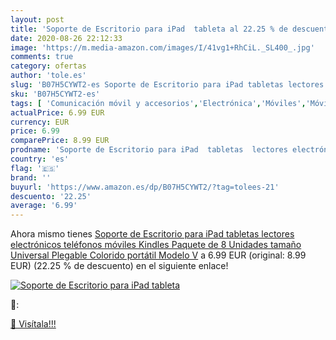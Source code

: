 ```yaml
---
layout: post
title: 'Soporte de Escritorio para iPad  tableta al 22.25 % de descuento'
date: 2020-08-26 22:12:33
image: 'https://m.media-amazon.com/images/I/41vg1+RhCiL._SL400_.jpg'
comments: true
category: ofertas
author: 'tole.es'
slug: 'B07H5CYWT2-es Soporte de Escritorio para iPad tabletas lectores...'
sku: 'B07H5CYWT2-es'
tags: [ 'Comunicación móvil y accesorios','Electrónica','Móviles','Móviles y smartphones libres','ipad', ]
actualPrice: 6.99 EUR
currency: EUR
price: 6.99
comparePrice: 8.99 EUR
prodname: 'Soporte de Escritorio para iPad  tabletas  lectores electrónicos  teléfonos móviles  Kindles  Paquete de 8 Unidades  tamaño Universal  Plegable  Colorido  portátil  Modelo V'
country: 'es'
flag: '🇪🇸'
brand: ''
buyurl: 'https://www.amazon.es/dp/B07H5CYWT2/?tag=tolees-21'
descuento: '22.25'
average: '6.99'
---
```


Ahora mismo tienes [Soporte de Escritorio para iPad  tabletas  lectores electrónicos  teléfonos móviles  Kindles  Paquete de 8 Unidades  tamaño Universal  Plegable  Colorido  portátil  Modelo V](https://www.amazon.es/dp/B07H5CYWT2/?tag=tolees-21) a 6.99 EUR (original: 8.99 EUR) (22.25 %  de descuento) en el siguiente enlace!

[![Soporte de Escritorio para iPad  tableta](https://m.media-amazon.com/images/I/41vg1+RhCiL._SL400_.jpg)](https://www.amazon.es/dp/B07H5CYWT2/?tag=tolees-21)

🔎:


[🛒 Visítala!!!](https://www.amazon.es/dp/B07H5CYWT2/?tag=tolees-21)
